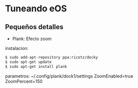 # Tuneando eOS

## Pequeños detalles

- Plank: Efecto zoom

instalacion:
```sh
$ sudo add-apt-repository ppa:ricotz/docky
$ sudo apt-get update
$ sudo apt-get install plank
```
parametros:
~/.config/plank/dock1/settings
ZoomEnabled=true
ZoomPercent=150
